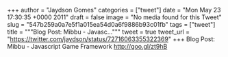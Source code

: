 
+++
author = "Jaydson Gomes"
categories = ["tweet"]
date = "Mon May 23 17:30:35 +0000 2011"
draft = false
image = "No media found for this Tweet"
slug = "547b259a0a7e5f1a015ea54d0a6f9886b93c01fb"
tags = ["tweet"]
title = """Blog Post: Mibbu - Javasc..."""
tweet = true
tweet_url = "https://twitter.com/jaydson/status/72716063355322369"
+++
Blog Post: Mibbu - Javascript Game Framework http://goo.gl/zt9hB

